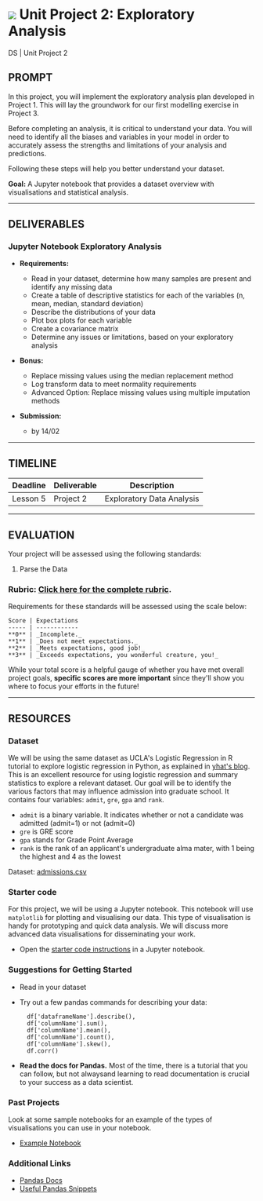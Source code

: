 # ![](https://ga-dash.s3.amazonaws.com/production/assets/logo-9f88ae6c9c3871690e33280fcf557f33.png) Unit Project 2: Exploratory Analysis
DS | Unit Project 2

## PROMPT

In this project, you will implement the exploratory analysis plan developed in Project 1. This will lay the groundwork for our first modelling exercise in Project 3.

Before completing an analysis, it is critical to understand your data. You will need to identify all the biases and variables in your model in order to accurately assess the strengths and limitations of your analysis and predictions.

Following these steps will help you better understand your dataset.

**Goal:** A Jupyter notebook that provides a dataset overview with visualisations and statistical analysis.

---

## DELIVERABLES

### Jupyter Notebook Exploratory Analysis

- **Requirements:**
  - Read in your dataset, determine how many samples are present and identify any missing data
  - Create a table of descriptive statistics for each of the variables (n, mean, median, standard deviation)
  - Describe the distributions of your data
  - Plot box plots for each variable
  - Create a covariance matrix
  - Determine any issues or limitations, based on your exploratory analysis

- **Bonus:**
    - Replace missing values using the median replacement method
    - Log transform data to meet normality requirements
    - Advanced Option: Replace missing values using multiple imputation methods

- **Submission:**
    - by 14/02

---

## TIMELINE

| Deadline | Deliverable| Description |
|:-:|---|---|
| Lesson 5 | Project 2 | Exploratory Data Analysis |

---

## EVALUATION

Your project will be assessed using the following standards:

1. Parse the Data

### Rubric: [Click here for the complete rubric](./project2-rubric.md).

Requirements for these standards will be assessed using the scale below:

    Score | Expectations
    ----- | ------------
    **0** | _Incomplete._
    **1** | _Does not meet expectations._
    **2** | _Meets expectations, good job!_
    **3** | _Exceeds expectations, you wonderful creature, you!_

While your total score is a helpful gauge of whether you have met overall project goals, **specific scores are more important** since they'll show you where to focus your efforts in the future!

---

## RESOURCES

### Dataset
We will be using the same dataset as UCLA's Logistic Regression in R tutorial to explore logistic regression in Python, as explained in [yhat's blog](http://blog.yhat.com/posts/logistic-regression-and-python.html). This is an excellent resource for using logistic regression and summary statistics to explore a relevant dataset. Our goal will be to identify the various factors that may influence admission into graduate school. It contains four variables: `admit`, `gre`, `gpa` and `rank`.

- `admit` is a binary variable. It indicates whether or not a candidate was admitted (admit=1) or not (admit=0)
- `gre` is GRE score
- `gpa` stands for Grade Point Average
- `rank` is the rank of an applicant's undergraduate alma mater, with 1 being the highest and 4 as the lowest

Dataset: [admissions.csv](../../../data/admissions.csv)

### Starter code
For this project, we will be using a Jupyter notebook. This notebook will use `matplotlib` for plotting and visualising our data. This type of visualisation is handy for prototyping and quick data analysis. We will discuss more advanced data visualisations for disseminating your work.

- Open the [starter code instructions](./starter/project2-starter.ipynb) in a Jupyter notebook.

### Suggestions for Getting Started

- Read in your dataset
- Try out a few pandas commands for describing your data:

        df['dataframeName'].describe(),
        df['columnName'].sum(),
        df['columnName'].mean(),
        df['columnName'].count(),
        df['columnName'].skew(),
        df.corr()

- **Read the docs for Pandas.** Most of the time, there is a tutorial that you can follow, but not alwaysand learning to read documentation is crucial to your success as a data scientist.

### Past Projects
Look at some sample notebooks for an example of the types of visualisations you can use in your notebook.
- [Example Notebook](https://github.com/justmarkham/DAT8/blob/master/notebooks/05_pandas_visualization.ipynb)

### Additional Links
- [Pandas Docs](http://pandas.pydata.org/pandas-docs/stable/)
- [Useful Pandas Snippets](https://gist.github.com/bsweger/e5817488d161f37dcbd2)